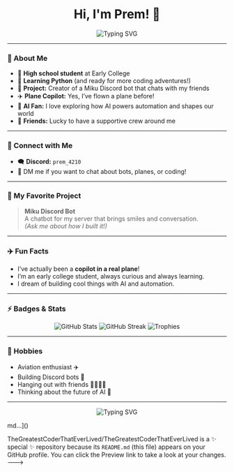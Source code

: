 
<h1 align="center">Hi, I'm Prem! 👋</h1>
<p align="center">
  <img src="https://readme-typing-svg.demolab.com?font=Fira+Code&duration=3000&pause=500&color=00BFFF&center=true&vCenter=true&width=435&lines=High+School+Student+%F0%9F%8F%AB;Aspiring+Coder+%F0%9F%92%BB;Python+Beginner+%F0%9F%90%8D;AI+Enthusiast+%F0%9F%A4%96;Plane+Copilot+%E2%9C%88%EF%B8%8F;Discord+Bot+Maker+%F0%9F%92%AC;Early+College+Explorer+%F0%9F%98%8E" alt="Typing SVG" />
</p>

---

### 🚀 About Me

- 🏫 **High school student** at Early College
- 🐍 **Learning Python** (and ready for more coding adventures!)
- 🤖 **Project:** Creator of a Miku Discord bot that chats with my friends
- ✈️ **Plane Copilot:** Yes, I’ve flown a plane before!
- 🧠 **AI Fan:** I love exploring how AI powers automation and shapes our world
- 🤝 **Friends:** Lucky to have a supportive crew around me

---

### 🔗 Connect with Me

- 🗨️ **Discord:** `prem_4210`
- 💬 DM me if you want to chat about bots, planes, or coding!

---

### 🌟 My Favorite Project

> **Miku Discord Bot**  
> A chatbot for my server that brings smiles and conversation.  
> *(Ask me about how I built it!)*

---

### ✈️ Fun Facts

- I’ve actually been a **copilot in a real plane**!
- I’m an early college student, always curious and always learning.
- I dream of building cool things with AI and automation.

---

### ⚡ Badges & Stats

<p align="center">
  <img src="https://github-readme-stats.vercel.app/api?username=TheGreatestCoderThatEverLived&show_icons=true&theme=tokyonight" alt="GitHub Stats" />
  <img src="https://github-readme-streak-stats.herokuapp.com/?user=TheGreatestCoderThatEverLived&theme=tokyonight" alt="GitHub Streak" />
  <img src="https://github-profile-trophy.vercel.app/?username=TheGreatestCoderThatEverLived&theme=onestar&no-frame=true&row=1&column=7&margin-w=20&margin-h=15" alt="Trophies" />
</p>

---

### 🚁 Hobbies

- Aviation enthusiast ✈️
- Building Discord bots 🤖
- Hanging out with friends 👨‍👩‍👧‍👦
- Thinking about the future of AI 🤔

---

<p align="center">
  <img src="https://readme-typing-svg.demolab.com?font=Fira+Code&duration=3000&pause=500&color=00BFFF&center=true&vCenter=true&width=435&lines=Thanks+for+stopping+by!+%F0%9F%91%8B;Let's+code%2C+fly%2C+and+learn+together!+%E2%9C%88%EF%B8%8F%F0%9F%92%BB" alt="Typing SVG" />
</p>md…]()

TheGreatestCoderThatEverLived/TheGreatestCoderThatEverLived is a ✨ special ✨ repository because its `README.md` (this file) appears on your GitHub profile.
You can click the Preview link to take a look at your changes.
--->
